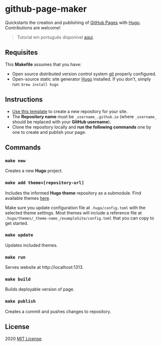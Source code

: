 # github-page-maker
Quickstarts the creation and publishing of [GitHub Pages](https://pages.github.com/) with [Hugo](https://gohugo.io/). Contributions are welcome!
> Tutorial em português disponível [aqui](https://medium.com/@fernandomachado90/crie-sua-github-page-com-hugo-acf182c5bc86?sk=e058b508b877d25dfe74ee5fa31d65c6).

## Requisites

This **Makefile** assumes that you have: 
- Open source distributed version control system [git](https://git-scm.com/downloads) properly configured.
- Open-source static site generator [Hugo](https://gohugo.io/getting-started/installing/) installed. If you don't, simply run: `brew install hugo`

## Instructions

- [Use this template](https://github.com/fernandomachado90/github-page-maker/generate) to create a new repository for your site.
- The **Repository name** must be `_username_.github.io` (where `_username_` should be replaced with your **GitHub username**).
- Clone the repository locally and **run the following commands** one by one to create and publish your page.

## Commands

### `make new`                    
Creates a new **Hugo** project.

### `make add theme=[repository-url]`
Includes the informed **Hugo theme** repository as a submodule. Find available themes [here](https://themes.gohugo.io/). 

Make sure you update configuration file at `.hugo/config.toml` with the selected theme settings. Most themes will include a reference file at `.hugo/themes/_theme-name_/exampleSite/config.toml` that you can copy to get started.

### `make update`                    
Updates included themes.

### `make run`
Serves website at http://localhost:1313.

### `make build`                    
Builds deployable version of page.

### `make publish`                    
Creates a commit and pushes changes to repository.

## License

2020 [MIT License](LICENSE).
